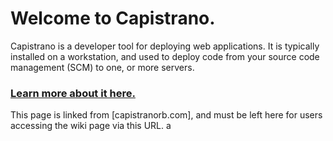 # Welcome to Capistrano.

Capistrano is a developer tool for deploying web applications. It is typically installed on a workstation, and used to deploy code from your source code management (SCM) to one, or more servers.

### [Learn more about it here.](https://github.com/capistrano/capistrano/wiki/)

This page is linked from [capistranorb.com], and must be left here for
users accessing the wiki page via this URL.
a